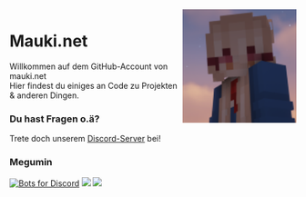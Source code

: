 <img align="right" src="https://github.com/MaukiNet/.github/blob/main/assets/4542221e59746b200f7d3d2c96cf9210.png" height="200" width="200">

# Mauki.net
Willkommen auf dem GitHub-Account von mauki.net<br>
Hier findest du einiges an Code zu Projekten & anderen Dingen.<br>

### Du hast Fragen o.ä?
Trete doch unserem [Discord-Server](https://discord.gg/7fVXR2g7DG) bei!

### Megumin
[![Bots for Discord](https://discords.com/bots/api/bot/1117098615475806270/widget)](https://discords.com/bots/bots/1117098615475806270)
<a href="https://discordbotlist.com/bots/megumin-5869"><img src="https://discordbotlist.com/api/v1/bots/1117098615475806270/widget"></a>
<a href="https://top.gg/bot/1117098615475806270"><img src="https://top.gg/api/widget/1117098615475806270.svg"></a>
